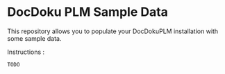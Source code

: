 # DocDoku PLM Sample Data 

This repository allows you to populate your DocDokuPLM installation with some sample data.

Instructions : 

    TODO 
